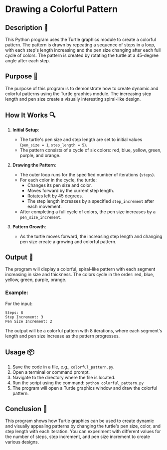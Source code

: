 # Drawing a Colorful Pattern

## Description 📝

This Python program uses the Turtle graphics module to create a colorful pattern. The pattern is drawn by repeating a sequence of steps in a loop, with each step's length increasing and the pen size changing after each full cycle of colors. The pattern is created by rotating the turtle at a 45-degree angle after each step.

## Purpose 🎯

The purpose of this program is to demonstrate how to create dynamic and colorful patterns using the Turtle graphics module. The increasing step length and pen size create a visually interesting spiral-like design.

## How It Works 🔍

1. **Initial Setup**:

    - The turtle's pen size and step length are set to initial values (`pen_size = 1`, `step_length = 5`).
    - The pattern consists of a cycle of six colors: red, blue, yellow, green, purple, and orange.

2. **Drawing the Pattern**:

    - The outer loop runs for the specified number of iterations (`steps`).
    - For each color in the cycle, the turtle:
        - Changes its pen size and color.
        - Moves forward by the current step length.
        - Rotates left by 45 degrees.
        - The step length increases by a specified `step_increment` after each movement.
    - After completing a full cycle of colors, the pen size increases by a `pen_size_increment`.

3. **Pattern Growth**:
    - As the turtle moves forward, the increasing step length and changing pen size create a growing and colorful pattern.

## Output 📜

The program will display a colorful, spiral-like pattern with each segment increasing in size and thickness. The colors cycle in the order: red, blue, yellow, green, purple, orange.

### Example:

For the input:

```
Steps: 8
Step Increment: 3
Pen Size Increment: 2
```

The output will be a colorful pattern with 8 iterations, where each segment's length and pen size increase as the pattern progresses.

## Usage 📦

1. Save the code in a file, e.g., `colorful_pattern.py`.
2. Open a terminal or command prompt.
3. Navigate to the directory where the file is located.
4. Run the script using the command:
   `python colorful_pattern.py`
5. The program will open a Turtle graphics window and draw the colorful pattern.

## Conclusion 🚀

This program shows how Turtle graphics can be used to create dynamic and visually appealing patterns by changing the turtle's pen size, color, and step length with each iteration. You can experiment with different values for the number of steps, step increment, and pen size increment to create various designs.
